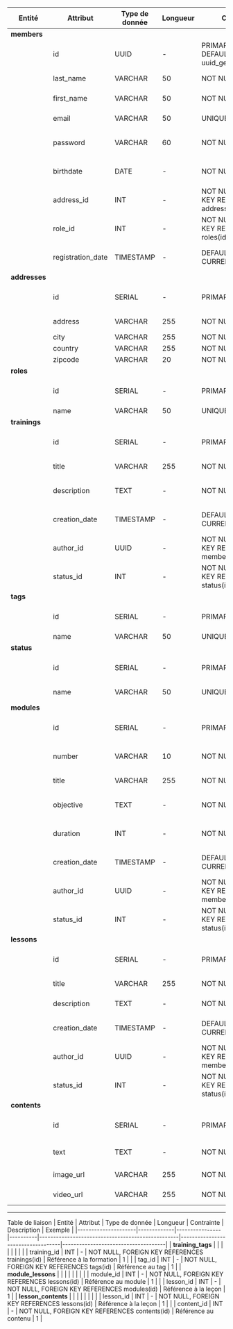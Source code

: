 | Entité     | Attribut          | Type de donnée | Longueur | Contrainte                                       | Description                       | Exemple                             |
|------------|-------------------|----------------|----------|--------------------------------------------------|-----------------------------------|-------------------------------------|
| **members**|                   |                |          |                                                  |                                   |                                     |
|            | id                | UUID           | -        | PRIMARY KEY, DEFAULT uuid_generate_v4()          | Identifiant unique du membre      | `550e8400-e29b-41d4-a716-446655...` |
|            | last_name         | VARCHAR        | 50       | NOT NULL                                         | Nom du membre                     | Dupont                              |
|            | first_name        | VARCHAR        | 50       | NOT NULL                                         | Prénom du membre                  | Jean                                |
|            | email             | VARCHAR        | 50       | UNIQUE, NOT NULL                                 | Email du membre                   | jean.dupont@example.com             |
|            | password          | VARCHAR        | 60       | NOT NULL                                         | Mot de passe haché du membre      | `$2y$10$sH28l1j2nNZ51y40C1SyceN...` |
|            | birthdate         | DATE           | -        | NOT NULL                                         | Date de naissance du membre       | 1996-05-19                          |
|            | address_id        | INT            | -        | NOT NULL, FOREIGN KEY REFERENCES addresses(id)   | Référence à l'adresse du membre   | 1                                   |
|            | role_id           | INT            | -        | NOT NULL, FOREIGN KEY REFERENCES roles(id)       | Référence au rôle du membre       | 1                                   |
|            | registration_date | TIMESTAMP      | -        | DEFAULT CURRENT_TIMESTAMP                        | Date d'inscription du membre      | 2024-05-24 12:34:56                 |
| **addresses**|                 |                |          |                                                  |                                   |                                     |
|            | id                | SERIAL         | -        | PRIMARY KEY                                      | Identifiant unique de l'adresse   | 1                                   |
|            | address           | VARCHAR        | 255      | NOT NULL                                         | Adresse détaillée                 | 123 Main St                         |
|            | city              | VARCHAR        | 255      | NOT NULL                                         | Ville                             | Paris                               |
|            | country           | VARCHAR        | 255      | NOT NULL                                         | Pays                              | France                              |
|            | zipcode           | VARCHAR        | 20       | NOT NULL                                         | Code postal                       | 75001                               |
| **roles**  |                   |                |          |                                                  |                                   |                                     |
|            | id                | SERIAL         | -        | PRIMARY KEY                                      | Identifiant unique du rôle        | 1                                   |
|            | name              | VARCHAR        | 50       | UNIQUE, NOT NULL                                 | Nom du rôle                       | Student                             |
| **trainings**|                 |                |          |                                                  |                                   |                                     |
|            | id                | SERIAL         | -        | PRIMARY KEY                                      | Identifiant unique de la formation | 1                                  |
|            | title             | VARCHAR        | 255      | NOT NULL                                         | Titre de la formation             | Introduction au CSS                 |
|            | description       | TEXT           | -        | NOT NULL                                         | Description de la formation       | Apprendre les bases du CSS          |
|            | creation_date     | TIMESTAMP      | -        | DEFAULT CURRENT_TIMESTAMP                        | Date de création de la formation  | 2024-05-24 12:34:56                 |
|            | author_id         | UUID           | -        | NOT NULL, FOREIGN KEY REFERENCES members(id)     | Identifiant du formateur          | `550e8400-e29b-41d4-a716-446655...` |
|            | status_id         | INT            | -        | NOT NULL, FOREIGN KEY REFERENCES status(id)      | Référence au statut de la formation | 1                                   |
| **tags**   |                   |                |          |                                                  |                                   |                                     |
|            | id                | SERIAL         | -        | PRIMARY KEY                                      | Identifiant unique du tag         | 1                                   |
|            | name              | VARCHAR        | 50       | UNIQUE, NOT NULL                                 | Nom du tag                        | CSS                                 |
| **status** |                   |                |          |                                                  |                                   |                                     |
|            | id                | SERIAL         | -        | PRIMARY KEY                                      | Identifiant unique du statut      | 1                                   |
|            | name              | VARCHAR        | 50       | UNIQUE, NOT NULL                                 | Nom du statut                     | Draft                               |
| **modules** |                  |                |          |                                                  |                                   |                                     |
|             | id                | SERIAL         | -        | PRIMARY KEY                                      | Identifiant unique du module      | 1                                   |
|             | number            | VARCHAR        | 10       | NOT NULL                                         | Numéro de version du module       | 1.0                                 |
|             | title             | VARCHAR        | 255      | NOT NULL                                         | Titre du module                   | Module : Les bases du CSS           |
|             | objective         | TEXT           | -        | NOT NULL                                         | Objectif pédagogique du module    | Être à l'aise avec les sélecteurs CSS |
|             | duration          | INT            | -        | NOT NULL                                         | Durée totale du module en heures  | 5                                   |
|             | creation_date     | TIMESTAMP      | -        | DEFAULT CURRENT_TIMESTAMP                        | Date de création du module        | 2024-05-24 12:34:56                 |
|             | author_id         | UUID           | -        | NOT NULL, FOREIGN KEY REFERENCES members(id)     | Identifiant du formateur          | `550e8400-e29b-41d4-a716-446655...` |
|             | status_id         | INT            | -        | NOT NULL, FOREIGN KEY REFERENCES status(id)      | Référence au statut du module     | 1                                   |
| **lessons**  |                  |                |          |                                                  |                                   |                                     |
|              | id                | SERIAL         | -        | PRIMARY KEY                                      | Identifiant unique de la leçon    | 1                                   |
|              | title             | VARCHAR        | 255      | NOT NULL                                         | Titre de la leçon                 | Introduction au CSS                 |
|              | description       | TEXT           | -        | NOT NULL                                         | Description de la leçon           | Cette leçon couvre les bases du CSS |
|              | creation_date     | TIMESTAMP      | -        | DEFAULT CURRENT_TIMESTAMP                        | Date de création de la leçon      | 2024-05-24 12:34:56                 |
|              | author_id         | UUID           | -        | NOT NULL, FOREIGN KEY REFERENCES members(id)     | Identifiant du formateur          | `550e8400-e29b-41d4-a716-446655...` |
|              | status_id         | INT            | -        | NOT NULL, FOREIGN KEY REFERENCES status(id)      | Référence au statut de la leçon   | 1                                   |
| **contents** |                  |                |          |                                                  |                                   |                                     |
|              | id                | SERIAL         | -        | PRIMARY KEY                                      | Identifiant unique du contenu     | 1                                   |
|              | text              | TEXT           | -        | NOT NULL                                         | Contenu texte                     | <p>Ce contenu explique...</p>       |
|              | image_url         | VARCHAR        | 255      | NOT NULL                                         | URL de l'image                    | https://example.com/image.jpg       |
|              | video_url         | VARCHAR        | 255      | NOT NULL                                         | URL de la vidéo                   | https://example.com/video.mp4       |
----------
Table de liaison
| Entité              | Attribut    | Type de donnée | Longueur | Contrainte                                       | Description                       | Exemple                             |
|---------------------|-------------|----------------|----------|--------------------------------------------------|-----------------------------------|-------------------------------------|
| **training_tags**   |             |                |          |                                                  |                                   |                                     |
|                     | training_id | INT            | -        | NOT NULL, FOREIGN KEY REFERENCES trainings(id)   | Référence à la formation          | 1                                   |
|                     | tag_id      | INT            | -        | NOT NULL, FOREIGN KEY REFERENCES tags(id)        | Référence au tag                  | 1                                   |
| **module_lessons**  |             |                |          |                                                  |                                   |                                     |
|                     | module_id   | INT            | -        | NOT NULL, FOREIGN KEY REFERENCES lessons(id)     | Référence au module               | 1                                   |
|                     | lesson_id   | INT            | -        | NOT NULL, FOREIGN KEY REFERENCES modules(id)     | Référence à la leçon              | 1                                   |
| **lesson_contents** |             |                |          |                                                  |                                   |                                     |
|                     | lesson_id   | INT            | -        | NOT NULL, FOREIGN KEY REFERENCES lessons(id)     | Référence à la leçon              | 1                                   |
|                     | content_id  | INT            | -        | NOT NULL, FOREIGN KEY REFERENCES contents(id)    | Référence au contenu              | 1                                   |
